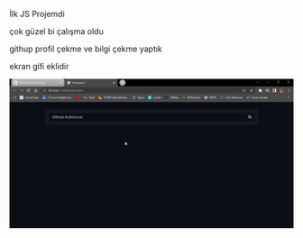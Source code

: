 İlk JS Projemdi

çok güzel bi çalışma oldu 

githup profil çekme ve bilgi çekme yaptık

ekran gifi eklidir

![](js1ekran.gif)